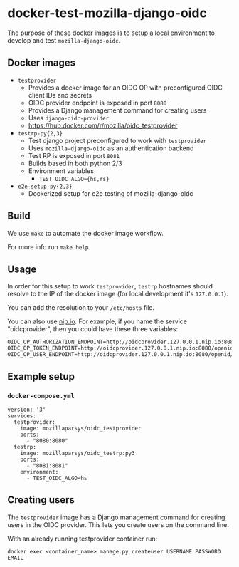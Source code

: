 docker-test-mozilla-django-oidc
============================================

The purpose of these docker images is to setup a local environment to develop and test
`mozilla-django-oidc`.

Docker images
---------------

* `testprovider`
    * Provides a docker image for an OIDC OP with preconfigured OIDC client IDs and secrets
    * OIDC provider endpoint is exposed in port `8080`
    * Provides a Django management command for creating users
    * Uses `django-oidc-provider`
    * https://hub.docker.com/r/mozilla/oidc_testprovider
* `testrp-py{2,3}`
    * Test django project preconfigured to work with `testprovider`
    * Uses `mozilla-django-oidc` as an authentication backend
    * Test RP is exposed in port `8081`
    * Builds based in both python 2/3
    * Environment variables
        * `TEST_OIDC_ALGO={hs,rs}`
* `e2e-setup-py{2,3}`
    * Dockerized setup for e2e testing of mozilla-django-oidc

Build
------

We use `make` to automate the docker image workflow.

For more info run `make help`.

Usage
------

In order for this setup to work `testprovider`, `testrp` hostnames should resolve to the
IP of the docker image (for local development it's `127.0.0.1`).

You can add the resolution to your `/etc/hosts` file.

You can also use [nip.io](http://nip.io/). For example, if you name the service
"oidcprovider", then you could have these three variables:

```
OIDC_OP_AUTHORIZATION_ENDPOINT=http://oidcprovider.127.0.0.1.nip.io:8080/openid/authorize
OIDC_OP_TOKEN_ENDPOINT=http://oidcprovider.127.0.0.1.nip.io:8080/openid/token
OIDC_OP_USER_ENDPOINT=http://oidcprovider.127.0.0.1.nip.io:8080/openid/userinfo
```

Example setup
---------------
### `docker-compose.yml`

```
version: '3'
services:
  testprovider:
    image: mozillaparsys/oidc_testprovider
    ports:
      - "8080:8080"
  testrp:
    image: mozillaparsys/oidc_testrp:py3
    ports:
      - "8081:8081"
    environment:
      - TEST_OIDC_ALGO=hs
```

Creating users
--------------

The `testprovider` image has a Django management command for creating users in
the OIDC provider. This lets you create users on the command line.

With an already running testprovider container run:

```
docker exec <container_name> manage.py createuser USERNAME PASSWORD EMAIL
```
